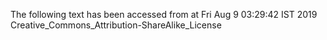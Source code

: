 The following text has been accessed from at Fri Aug 9 03:29:42 IST 2019
Creative_Commons_Attribution-ShareAlike_License
